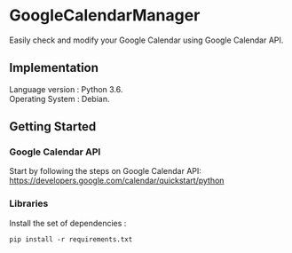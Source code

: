 # GoogleCalendarManager
Easily check and modify your Google Calendar using Google Calendar API. 

## Implementation

Language version : Python 3.6. <br />
Operating System : Debian.

## Getting Started

### Google Calendar API

Start by following the steps on Google Calendar API: <br />
  https://developers.google.com/calendar/quickstart/python

### Libraries

Install the set of dependencies : <br />
```
pip install -r requirements.txt
```
